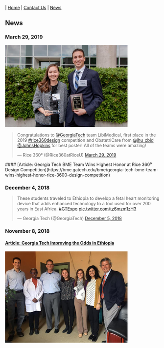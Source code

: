 | [Home](index.md) | [Contact Us](contact.md) | [News](news.md)   

## News
### March 29, 2019
<img src="/assets/rice360_award_photo.jpg" alt="Rice 360 Award Photo" width="400"/>
<blockquote class="twitter-tweet" data-lang="en"><p lang="en" dir="ltr">Congratulations to <a href="https://twitter.com/GeorgiaTech?ref_src=twsrc%5Etfw">@GeorgiaTech</a> team LibiMedical, first place in the 2019 <a href="https://twitter.com/hashtag/rice360design?src=hash&amp;ref_src=twsrc%5Etfw">#rice360design</a> competition and ObstetriCare from <a href="https://twitter.com/jhu_cbid?ref_src=twsrc%5Etfw">@jhu_cbid</a> <a href="https://twitter.com/JohnsHopkins?ref_src=twsrc%5Etfw">@JohnsHopkins</a> for best poster!  All of the teams were amazing!</p>&mdash; Rice 360° (@Rice360atRiceU) <a href="https://twitter.com/Rice360atRiceU/status/1111757641775304709?ref_src=twsrc%5Etfw">March 29, 2019</a></blockquote>
<script async src="https://platform.twitter.com/widgets.js" charset="utf-8"></script>  
#### [Article: Georgia Tech BME Team Wins Highest Honor at Rice 360⁰ Design Competition](https://bme.gatech.edu/bme/georgia-tech-bme-team-wins-highest-honor-rice-3600-design-competition)

### December 4, 2018
<blockquote class="twitter-tweet" data-lang="en"><p lang="en" dir="ltr">These students traveled to Ethiopia to develop a fetal heart monitoring device that adds enhanced technology to a tool used for over 200 years in East Africa. <a href="https://twitter.com/hashtag/GTExpo?src=hash&amp;ref_src=twsrc%5Etfw">#GTExpo</a> <a href="https://t.co/tz6mzm1zH3">pic.twitter.com/tz6mzm1zH3</a></p>&mdash; Georgia Tech (@GeorgiaTech) <a href="https://twitter.com/GeorgiaTech/status/1070116973827244032?ref_src=twsrc%5Etfw">December 5, 2018</a></blockquote> 
<script async src="https://platform.twitter.com/widgets.js" charset="utf-8"></script>  


### November 8, 2018
#### [Article: Georgia Tech Improving the Odds in Ethiopia](https://bme.gatech.edu/bme/georgia-tech-improving-odds-ethiopia)   
<img src="/assets/ethiopia-team-picture.jpg" alt="Ethiopia Team Picture" width="400"/>



<script async src="https://platform.twitter.com/widgets.js" charset="utf-8"></script>  
